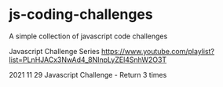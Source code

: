 # js-coding-challenges
A simple collection of javascript code challenges 

Javascript Challenge Series
https://www.youtube.com/playlist?list=PLnHJACx3NwAd4_8NInpLyZEl4SnhW2O3T

2021 11 29  Javascript Challenge - Return 3 times  